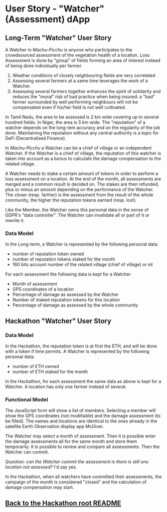 # User Story - "Watcher" (Assessment) dApp
## Long-Term "Watcher" User Story
A Watcher in _Machu-Picchu_ is anyone who participates to the crowdsourced assessment of the vegetation health of a location. Loss Assessment is done by "group" of fields forming an area of interest instead of being done individually per farmer.
1. Weather conditions of closely neighbouring fields are very correlated
2. Assessing several farmers at a same time leverages the work of a Watcher.
3. Assessing several farmers together enhances the spirit of solidarity and reduces the "moral" risk of bad practice when being insured: a "bad" farmer surrounded by well performing neighbours will not be compensated even if his/her field is not well cultivated.

In Tamil Nadu, the area to be assessed is 2 km wide covering up to several hundred fields. In Niger, the area is 5 km wide. The "reputation" of a watcher depends on the long-tem accuracy and on the regularity of the job done. Maintaining the reputation without any central authority is a topic for DeFi (Decentralised Finance).

In _Machu-Picchu_ a Watcher can be a chief of village or an independent Watcher. If the Watcher is a chief of village, the reputation of this watcher is taken into account as a bonus to calculate the damage compensation to the related village.

A Watcher needs to stake a certain amount of tokens in order to perform a loss assessment on a location. At the end of the month, all assessments are merged and a common result is decided on. The stakes are then refunded, plus or minus an amount depending on the performance of the Watcher. The closer (resp. farther) is the assessment from the result of the whole community, the higher the reputation tokens earned (resp. lost).

Like the Member, the Watcher owns this personal data in the sense of GDPR's "data controller". The Watcher can invalidate all or part of it or rewrite it.

### Data Model
In the Long-term, a Watcher is represented by the following personal data:
* number of reputation token owned
* number of reputation tokens staked for the month
* 160 bits account number of the related village (chief of village) or nil

For each assessment the following data is kept for a Watcher
* Month of assessment
* GPS coordinates of a location
* Percentage of damage as assessed by the Watcher
* Number of staked reputation tokens for this location
* Percentage of damage as assessed by the whole community

## Hackathon "Watcher" User Story
### Data Model
In the Hackathon, the reputation token is at first the ETH, and will be done with a token if time permits. A Watcher is represented by the following personal data:
* number of ETH owned
* number of ETH staked for the month

In the Hackathon, for each assessment the same data as above is kept for a Watcher. A location has only one farmer instead of several.

### Functional Model
The JavaScript form will show a list of members. Selecting a member will show the GPS coordinates (not modifiable) and the damage assessment (to be filled). The names and locations are identical to the ones already in the satellite Earth Observation display app McGiver.

The Watcher may select a month of assessment. Then it is possible enter the damage assessments all for the same month and store them temporarily. It is possible to review and compare all assessments. Then the Watcher can commit.

_Question: can the Watcher commit the assessment is there is still one location not assessed?_ I'd say yes.

In the Hackathon, when all watchers have committed their assessments, the campaign of the month is considered "closed" and the calculation of damage compensation may start.

## [Back to the Hackathon root README](https://github.com/Machu-Pichu/Top-Level/blob/master/Bootcamp/ETHOnline/README.md)
